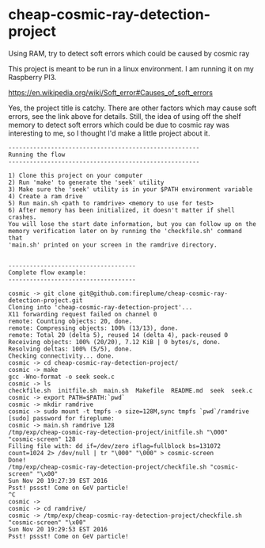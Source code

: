 # cheap-cosmic-ray-detection-project
Using RAM, try to detect soft errors which could be caused by cosmic ray

This project is meant to be run in a linux environment. I am running it on my Raspberry PI3.

https://en.wikipedia.org/wiki/Soft_error#Causes_of_soft_errors

Yes, the project title is catchy. There are other factors which may cause soft errors, see the link above for details. Still, the idea of using off the shelf memory to detect soft errors which could be due to cosmic ray was interesting to me, so I thought I'd make a little project about it.

```
------------------------------------------------------
Running the flow
------------------------------------------------------

1) Clone this project on your computer
2) Run 'make' to generate the 'seek' utility
3) Make sure the 'seek' utility is in your $PATH environment variable
4) Create a ram drive
5) Run main.sh <path to ramdrive> <memory to use for test>
6) After memory has been initialized, it doesn't matter if shell crashes.
You will lose the start date information, but you can follow up on the
memory verification later on by running the 'checkfile.sh' command that
'main.sh' printed on your screen in the ramdrive directory.


------------------------------------
Complete flow example:
------------------------------------

cosmic -> git clone git@github.com:fireplume/cheap-cosmic-ray-detection-project.git
Cloning into 'cheap-cosmic-ray-detection-project'...
X11 forwarding request failed on channel 0
remote: Counting objects: 20, done.
remote: Compressing objects: 100% (13/13), done.
remote: Total 20 (delta 5), reused 14 (delta 4), pack-reused 0
Receiving objects: 100% (20/20), 7.12 KiB | 0 bytes/s, done.
Resolving deltas: 100% (5/5), done.
Checking connectivity... done.
cosmic -> cd cheap-cosmic-ray-detection-project/
cosmic -> make
gcc -Wno-format -o seek seek.c
cosmic -> ls
checkfile.sh  initfile.sh  main.sh  Makefile  README.md  seek  seek.c
cosmic -> export PATH=$PATH:`pwd`
cosmic -> mkdir ramdrive
cosmic -> sudo mount -t tmpfs -o size=128M,sync tmpfs `pwd`/ramdrive
[sudo] password for fireplume:
cosmic -> main.sh ramdrive 128
/tmp/exp/cheap-cosmic-ray-detection-project/initfile.sh "\000" "cosmic-screen" 128
Filling file with: dd if=/dev/zero iflag=fullblock bs=131072 count=1024 2> /dev/null | tr "\000" "\000" > cosmic-screen
Done!
/tmp/exp/cheap-cosmic-ray-detection-project/checkfile.sh "cosmic-screen" "\x00"
Sun Nov 20 19:27:39 EST 2016
Psst! pssst! Come on GeV particle!
^C
cosmic ->
cosmic -> cd ramdrive/
cosmic -> /tmp/exp/cheap-cosmic-ray-detection-project/checkfile.sh "cosmic-screen" "\x00"
Sun Nov 20 19:29:53 EST 2016
Psst! pssst! Come on GeV particle!
```
